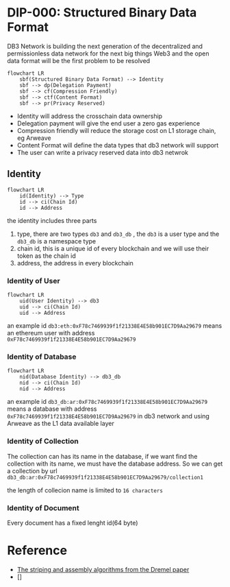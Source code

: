 # DIP-000: Structured Binary Data Format

DB3 Network is building the next generation of the decentralized and permissionless data network for the next big things Web3 and the open data format will be the first problem to be resolved

```mermaid
flowchart LR
    sbf(Structured Binary Data Format) --> Identity
    sbf --> dp(Delegation Payment)
    sbf --> cf(Compression Friendly)
    sbf --> ctf(Content Format)
    sbf --> pr(Privacy Reserved)
```

* Identity will address the crosschain data ownership
* Delegation payment will give the end user a zero gas experience
* Compression friendly will reduce the storage cost on L1 storage chain, eg Arweave
* Content Format will define the data types that db3 network will support
* The user can write a privacy reserved data into db3 netwrok


## Identity

```mermaid
flowchart LR
    id(Identity) --> Type
    id --> ci(Chain Id)
    id --> Address
```

the identity includes three parts

1. type, there are two types `db3` and `db3_db` , the `db3` is a user type and the `db3_db` is a namespace type
2. chain id, this is a unique id of every blockchain and we will use their token as the chain id
3. address, the address in every blockchain


### Identity of User

```mermaid
flowchart LR
    uid(User Identity) --> db3
    uid --> ci(Chain Id)
    uid --> Address
```

an example id `db3:eth:0xF78c7469939f1f21338E4E58b901EC7D9Aa29679` means an ethereum user with address `0xF78c7469939f1f21338E4E58b901EC7D9Aa29679`


### Identity of Database

```mermaid
flowchart LR
    nid(Database Identity) --> db3_db
    nid --> ci(Chain Id)
    nid --> Address
```

an example id `db3_db:ar:0xF78c7469939f1f21338E4E58b901EC7D9Aa29679` means a database with address `0xF78c7469939f1f21338E4E58b901EC7D9Aa29679` in db3 network and using Arweave as the L1 data available layer

### Identity of Collection

The collection can has its name in the database, if we want find the collection with its name, we must have the database address. So we can get a collection by url `db3_db:ar:0xF78c7469939f1f21338E4E58b901EC7D9Aa29679/collection1`

the length of collecion name is limited to `16 characters`

### Identity of Document

Every document has a fixed lenght id(64 byte)


# Reference

* [The striping and assembly algorithms from the Dremel paper](https://github.com/julienledem/redelm/wiki/The-striping-and-assembly-algorithms-from-the-Dremel-paper)
* []
